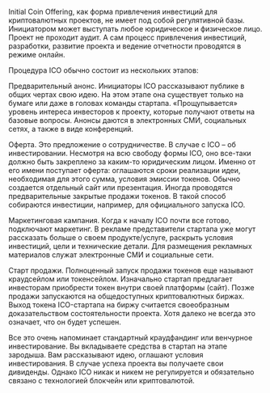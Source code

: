 Initial Coin Offering, как форма привлечения инвестиций для криптовалютных проектов, не имеет под собой регулятивной базы. Инициатором может выступать любое юридическое и физическое лицо. Проект не проходит аудит. А сам процесс привлечения инвестиций, разработки, развитие проекта и ведение отчетности проводятся в режиме онлайн.

Процедура ICO обычно состоит из нескольких этапов:

Предварительный анонс. Инициаторы ICO рассказывают публике в общих чертах свою идею. На этом этапе она существует только на бумаге или даже в головах команды стартапа. «Прощупывается» уровень интереса инвесторов к проекту, которые получают ответы на базовые вопросы. Анонсы даются в электронных СМИ, социальных сетях, а также в виде конференций.

Оферта. Это предложение о сотрудничестве. В случае с ICO – об инвестировании. Несмотря на всю свободу формы ICO, оно все-таки должно быть закреплено за каким-то юридическим лицом. Именно от его имени поступает оферта: оглашаются сроки реализации идеи, необходимая для этого сумма, условия эмиссии токенов. Обычно создается отдельный сайт или презентация. Иногда проводятся предварительные закрытые продажи токенов. В такой способ собираются инвестиции, например, для официального запуска ICO.

Маркетинговая кампания. Когда к началу ICO почти все готово, подключают маркетинг. В рекламе представители стартапа уже могут рассказать больше о своем продукте/услуге, раскрыть условия инвестиций, цели и технические детали. Для размещения рекламных материалов служат электронные СМИ и социальные сети.

Старт продажи. Полноценный запуск продажи токенов еще называют краудсейлом или токенсейлом. Изначально стартап предлагает инвесторам приобрести токен внутри своей платформы (сайт). Позже продажи запускаются на общедоступных криптовалютных биржах. Выход токена ICO-стартапа на биржу считается своеобразным доказательством состоятельности проекта. Хотя далеко не всегда это означает, что он будет успешен.

Все это очень напоминает стандартный краудфандинг или венчурное инвестирование. Вы вкладываете средства в стартап на этапе зародыша. Вам рассказывают идею, оглашают условия инвестирования. В случае успеха проекта вы получаете свои дивиденды. Однако ICO никак и никем не регулируется и обязательно связано с технологией блокчейн или криптовалютой.
